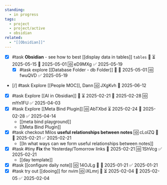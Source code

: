 ```yaml
---
standing:
  - in progress
tags:
  - project
  - project/active
  - obsidian
related:
  - "[[Obsidian]]"
---
```


- [x] #task **Obsidian** - see how to best [[display data in tables]] `tables` 🔼 ⏳ 2025-05-15 📅 2025-05-01 🆔 eD9MXg ✅ 2025-05-19
	- [x] #task explore [[Database Folder - db Folder]] 🔼 📅 2025-05-01 🆔 fwuQVD ✅ 2025-05-19
- [/] #task Explore [[People MOC]], Dann 🆔 JXgKvh 📅 2025-06-12

- [x] #task Explore [[AI in Obsidian]] 🔼 ⏳ 2025-02-21 📅 2025-02-28 🆔 mYn1FU ✅ 2025-04-03
- [x] #task Explore [[Meta Bind Plugin]] 🆔 AbTXbd ⏳ 2025-02-24 📅 2025-02-28 ✅ 2025-04-14
	- [[meta bind playground]]
	- [[Meta Bind Plugin]]
- [x] #task checkout Milos **useful relationships between notes** 🆔 cLoIZQ 🔼 📅 2025-02-21 ✅ 2025-02-21
	- [[In what ways can we form useful relationships between notes]]
- [x] #task #tiny **Fix** the Yesterday/Tomorrow links 📅 2025-02-21 🆔 1ShVcg ✅ 2025-02-21
	- [[day template]]
- [x] #task [[configure daily note]] 🆔 14OJLg 🔼 📅 2025-01-21 ✅ 2025-01-21
- [x] #task try out [[dooing]] for nvim 🆔 iXLmrj 🔼 ⏳ 2025-02-04 📅 2025-02-05 ✅ 2025-02-04
